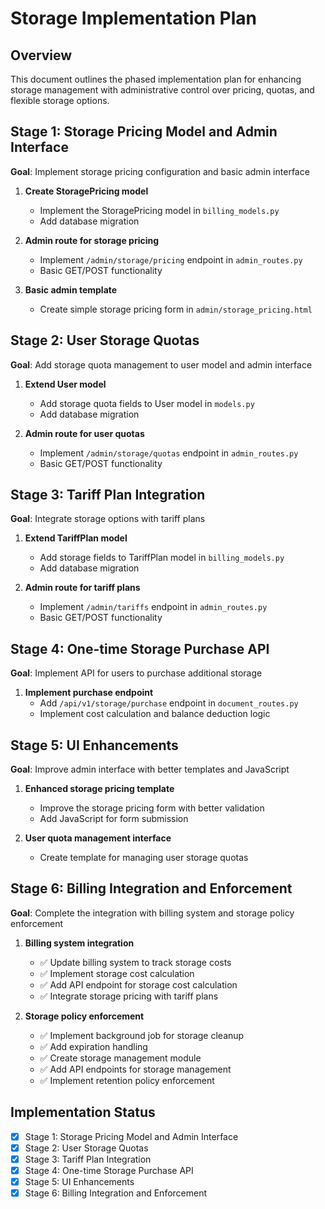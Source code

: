 
# Storage Implementation Plan

## Overview
This document outlines the phased implementation plan for enhancing storage management with administrative control over pricing, quotas, and flexible storage options.

## Stage 1: Storage Pricing Model and Admin Interface
**Goal**: Implement storage pricing configuration and basic admin interface

1. **Create StoragePricing model**
   - Implement the StoragePricing model in `billing_models.py`
   - Add database migration

2. **Admin route for storage pricing**
   - Implement `/admin/storage/pricing` endpoint in `admin_routes.py`
   - Basic GET/POST functionality

3. **Basic admin template**
   - Create simple storage pricing form in `admin/storage_pricing.html`

## Stage 2: User Storage Quotas
**Goal**: Add storage quota management to user model and admin interface

1. **Extend User model**
   - Add storage quota fields to User model in `models.py`
   - Add database migration

2. **Admin route for user quotas**
   - Implement `/admin/storage/quotas` endpoint in `admin_routes.py`
   - Basic GET/POST functionality

## Stage 3: Tariff Plan Integration
**Goal**: Integrate storage options with tariff plans

1. **Extend TariffPlan model**
   - Add storage fields to TariffPlan model in `billing_models.py`
   - Add database migration

2. **Admin route for tariff plans**
   - Implement `/admin/tariffs` endpoint in `admin_routes.py`
   - Basic GET/POST functionality

## Stage 4: One-time Storage Purchase API
**Goal**: Implement API for users to purchase additional storage

1. **Implement purchase endpoint**
   - Add `/api/v1/storage/purchase` endpoint in `document_routes.py`
   - Implement cost calculation and balance deduction logic

## Stage 5: UI Enhancements
**Goal**: Improve admin interface with better templates and JavaScript

1. **Enhanced storage pricing template**
   - Improve the storage pricing form with better validation
   - Add JavaScript for form submission

2. **User quota management interface**
   - Create template for managing user storage quotas

## Stage 6: Billing Integration and Enforcement
**Goal**: Complete the integration with billing system and storage policy enforcement

1. **Billing system integration**
   - ✅ Update billing system to track storage costs
   - ✅ Implement storage cost calculation
   - ✅ Add API endpoint for storage cost calculation
   - ✅ Integrate storage pricing with tariff plans

2. **Storage policy enforcement**
   - ✅ Implement background job for storage cleanup
   - ✅ Add expiration handling
   - ✅ Create storage management module
   - ✅ Add API endpoints for storage management
   - ✅ Implement retention policy enforcement

## Implementation Status

- [x] Stage 1: Storage Pricing Model and Admin Interface
- [x] Stage 2: User Storage Quotas
- [x] Stage 3: Tariff Plan Integration
- [x] Stage 4: One-time Storage Purchase API
- [x] Stage 5: UI Enhancements
- [x] Stage 6: Billing Integration and Enforcement
